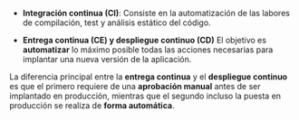 * **Integración continua (CI)**: Consiste en la automatización de las labores de compilación, test y análisis estático del código.

* **Entrega continua (CE) y despliegue continuo (CD)**
El objetivo es **automatizar** lo máximo posible todas las acciones necesarias para implantar una nueva versión de la aplicación.

La diferencia principal entre la **entrega continua** y el **despliegue continuo** es que el primero requiere de una **aprobación manual** antes de ser implantado en producción, mientras que el segundo incluso la puesta en producción se realiza de **forma automática**.
